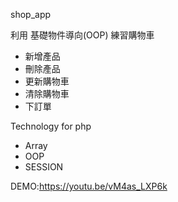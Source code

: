 shop_app

利用 基礎物件導向(OOP) 練習購物車
- 新增產品
- 刪除產品
- 更新購物車
- 清除購物車
- 下訂單

Technology for php
- Array
- OOP
- SESSION

DEMO:https://youtu.be/vM4as_LXP6k
